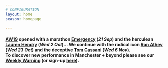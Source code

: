 ```yaml
---
# CONFIGURATION
layout: home
season: homepage

---
```

#### [AW19](/current/2019-autumnwinter) opened with a marathon [Emergency](/current/2019-emergency) (*21 Sep*) and the herculean [Lauren Hendry](/current/2019-autumnwinter/hendry) (*Wed 2 Oct*)… We continue with the radical icon [Ron Athey](/current/2019-autumnwinter/athey) (*Wed 23 Oct*) and the deceptive [Tom Cassani](/current/2019-autumnwinter/cassani) (*Wed 6 Nov*).<br>To discover new performance in Manchester + beyond please see our <a href="http://wordofwarning.posthaven.com" target="_blank">Weekly Warning</a> (or sign-up <a href="http://eepurl.com/i_Odb" target="_blank">here</a>).
